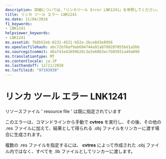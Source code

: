 ```yaml
---
description: 詳細については、「リンカツール Error LNK1241」を参照してください。
title: リンカ ツール エラー LNK1241
ms.date: 11/04/2016
f1_keywords:
- LNK1241
helpviewer_keywords:
- LNK1241
ms.assetid: 7b8b52eb-0231-4521-b52a-2bce8d3e8956
ms.openlocfilehash: abc72b70af9ab694744a91a8789207055bd1a5bb
ms.sourcegitcommit: d6af41e42699628c3e2e6063ec7b03931a49a098
ms.translationtype: MT
ms.contentlocale: ja-JP
ms.lasthandoff: 12/11/2020
ms.locfileid: "97193930"
---
```

# <a name="linker-tools-error-lnk1241"></a>リンカ ツール エラー LNK1241

リソースファイル ' resource file ' は既に指定されています

このエラーは、コマンドラインから手動で **cvtres** を実行し、その後、その他の .res ファイルに加えて、結果として得られる .obj ファイルをリンカーに渡す場合に生成されます。

複数の .res ファイルを指定するには、 **cvtres** によって作成された .obj ファイル内ではなく、すべてを .lib ファイルとしてリンカーに渡します。

